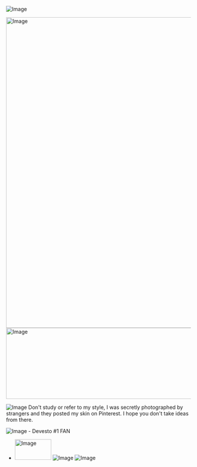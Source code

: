 ![Image](https://github.com/user-attachments/assets/70e206e5-283f-4e07-81f7-3159aab45bb1)

<img width="735" height="847" alt="Image" src="https://github.com/user-attachments/assets/83e187a5-2086-4901-a767-46f52b611a1c" />
<img width="735" height="194" alt="Image" src="https://github.com/user-attachments/assets/3545f848-c9ec-40ed-af56-ce04b1f35e94" />

![Image](https://github.com/user-attachments/assets/a0404637-99a3-475a-8f9c-6fd9741dade6) Don't study or refer to my style, I was secretly photographed by strangers and they posted my skin on Pinterest. I hope you don't take ideas from there.

![Image](https://github.com/user-attachments/assets/15542bed-10f7-45bc-b120-c02cb1e3501a) - Devesto #1 FAN
- <img width="99" height="56" alt="Image" src="https://github.com/user-attachments/assets/137e644e-d5db-4eb5-9691-8fcf3de3c4ef" /> ![Image](https://github.com/user-attachments/assets/15542bed-10f7-45bc-b120-c02cb1e3501a)
![Image](https://github.com/user-attachments/assets/ab72260e-763c-4559-ba4a-a262f005093a)
